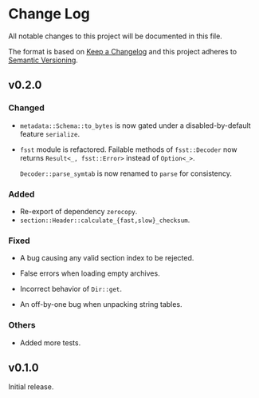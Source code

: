 # Change Log

All notable changes to this project will be documented in this file.

The format is based on [Keep a Changelog](https://keepachangelog.com/)
and this project adheres to [Semantic Versioning](https://semver.org/).

## v0.2.0

### Changed

- `metadata::Schema::to_bytes` is now gated under a disabled-by-default
  feature `serialize`.

- `fsst` module is refactored. Failable methods of `fsst::Decoder` now returns
  `Result<_, fsst::Error>` instead of `Option<_>`.

  `Decoder::parse_symtab` is now renamed to `parse` for consistency.

### Added

- Re-export of dependency `zerocopy`.
- `section::Header::calculate_{fast,slow}_checksum`.

### Fixed

- A bug causing any valid section index to be rejected.

- False errors when loading empty archives.

- Incorrect behavior of `Dir::get`.

- An off-by-one bug when unpacking string tables.

### Others

- Added more tests.

## v0.1.0

Initial release.
